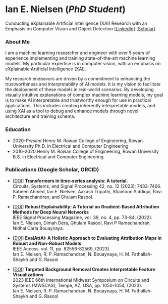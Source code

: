 
# Ian E. Nielsen (*PhD Student*)

Conducting eXplainable Artificial Intelligence (XAI) Research with an Emphasis on Computer Vision and Object Detection [[LinkedIn](https://www.linkedin.com/in/ianenielsen/)] [[Scholar](https://scholar.google.com/citations?hl=en&user=hJd3fSUAAAAJ)]

### About Me
I am a machine learning researcher and engineer with over 5 years of experience implementing and training state-of-the-art machine learning models. My particular expertise is in computer vision, with an emphasis on eXplainable Artificial Intelligence (XAI). 

My research endeavors are driven by a commitment to enhancing the trustworthiness and interpretability of AI models. It is my vision to facilitate the deployment of these models in real-world scenarios. By developing visually intuitive explanations of complex machine learning models, my goal is to make AI interpretable and trustworthy enough for use in practical applications. This includes creating inherently interpretable models, and using XAI as a tool to debug and enhance models through novel architecture and training schema.

### Education

- 2020-*Present* Henry M. Rowan College of Engineering, Rowan University Ph.D. in Electrical and Computer Engineering
- 2016-2020 Henry M. Rowan College of Engineering, Rowan University B.S. in Electrical and Computer Engineering

### Publications (Google Scholar, ORCID)

- [[DOI](https://doi.org/10.1007/s00034-023-02454-8)] **Transformers in time-series analysis: A tutorial.** \
Circuits, Systems, and Signal Processing 42, no. 12 (2023): 7433-7466.\
Sabeen Ahmed, Ian E. Nielsen, Aakash Tripathi, Shamoon Siddiqui, Ravi P. Ramachandran, and Ghulam Rasool.

- [[DOI](https://doi.org/10.1109/MSP.2022.3142719)] **Robust Explainability: A Tutorial on Gradient-Based Attribution Methods for Deep Neural Networks** \
IEEE Signal Processing Magazine, vol. 39, no. 4, pp. 73-84, (2022).\
Ian E. Nielsen, Dimah Dera, Ghulam Rasool, Ravi P Ramachandran, Nidhal Carla Bouaynaya.

- [[DOI](https://doi.org/10.1109/ACCESS.2023.3300242)] **EvalAttAI: A Holistic Approach to Evaluating Attribution Maps in Robust and Non-Robust Models** \
IEEE Access, vol. 11, pp. 82556-82569, (2023).\
Ian E. Nielsen, R. P. Ramachandran, N. Bouaynaya, H. M. Fathallah-Shaykh and G. Rasool

- [[DOI](https://doi.org/10.1109/MWSCAS57524.2023.10405878)] **Targeted Background Removal Creates Interpretable Feature Visualizations** \
2023 IEEE 66th International Midwest Symposium on Circuits and Systems (MWSCAS), Tempe, AZ, USA, pp. 1050-1054, (2023).\
Ian E. Nielsen, R. P. Ramachandran, N. Bouaynaya, H. M. Fathallah-Shaykh and G. Rasool

<!--### I am an eXplainable Artificial Intelligence (XAI) researcher. 
My goal is to improve trust and make AI interpretable to humans.


<img src="https://github.com/nielseni6/nielseni6/assets/36169018/80a8066c-3901-48e0-a13a-b01f0cc3ea66" width="510" /> <img src="https://github.com/nielseni6/nielseni6/assets/36169018/b31a799f-f47a-4aee-b435-cd8c764ffd06" width="410" />

![image](https://github.com/nielseni6/nielseni6/assets/36169018/e770030f-139c-4fd6-bacd-00c970f0c183)
-->

<!--[![My GitHub Stats](https://github-readme-stats.vercel.app/api/?username=nielseni6&count_private=true&theme=tokyonight&showicons=true)]()
[![My GitHub Language Stats](https://github-readme-stats.vercel.app/api/top-langs/?username=nielseni6&langs_count=5&theme=tokyonight)]()
-->
<!--
**nielseni6/nielseni6** is a ✨ _special_ ✨ repository because its `README.md` (this file) appears on your GitHub profile.

Here are some ideas to get you started:

- 🔭 I’m currently working on ...
- 🌱 I’m currently learning ...
- 👯 I’m looking to collaborate on ...
- 🤔 I’m looking for help with ...
- 💬 Ask me about ...
- 📫 How to reach me: ...
- 😄 Pronouns: ...
- ⚡ Fun fact: ...
-->
